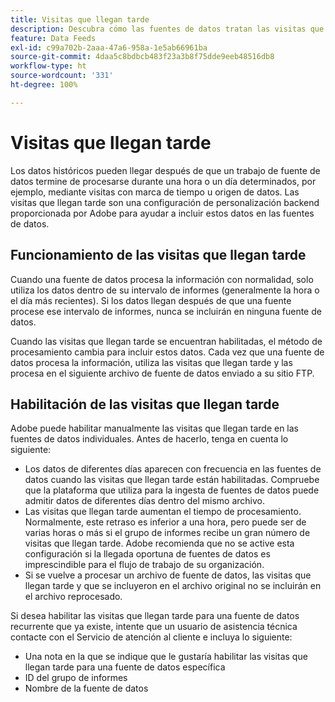 ```yaml
---
title: Visitas que llegan tarde
description: Descubra cómo las fuentes de datos tratan las visitas que llegan tarde.
feature: Data Feeds
exl-id: c99a702b-2aaa-47a6-958a-1e5ab66961ba
source-git-commit: 4daa5c8bdbcb483f23a3b8f75dde9eeb48516db8
workflow-type: ht
source-wordcount: '331'
ht-degree: 100%

---
```


# Visitas que llegan tarde

Los datos históricos pueden llegar después de que un trabajo de fuente de datos termine de procesarse durante una hora o un día determinados, por ejemplo, mediante visitas con marca de tiempo u origen de datos. Las visitas que llegan tarde son una configuración de personalización backend proporcionada por Adobe para ayudar a incluir estos datos en las fuentes de datos.

## Funcionamiento de las visitas que llegan tarde

Cuando una fuente de datos procesa la información con normalidad, solo utiliza los datos dentro de su intervalo de informes (generalmente la hora o el día más recientes). Si los datos llegan después de que una fuente procese ese intervalo de informes, nunca se incluirán en ninguna fuente de datos.

Cuando las visitas que llegan tarde se encuentran habilitadas, el método de procesamiento cambia para incluir estos datos. Cada vez que una fuente de datos procesa la información, utiliza las visitas que llegan tarde y las procesa en el siguiente archivo de fuente de datos enviado a su sitio FTP.

## Habilitación de las visitas que llegan tarde

Adobe puede habilitar manualmente las visitas que llegan tarde en las fuentes de datos individuales. Antes de hacerlo, tenga en cuenta lo siguiente:

* Los datos de diferentes días aparecen con frecuencia en las fuentes de datos cuando las visitas que llegan tarde están habilitadas. Compruebe que la plataforma que utiliza para la ingesta de fuentes de datos puede admitir datos de diferentes días dentro del mismo archivo.
* Las visitas que llegan tarde aumentan el tiempo de procesamiento. Normalmente, este retraso es inferior a una hora, pero puede ser de varias horas o más si el grupo de informes recibe un gran número de visitas que llegan tarde. Adobe recomienda que no se active esta configuración si la llegada oportuna de fuentes de datos es imprescindible para el flujo de trabajo de su organización.
* Si se vuelve a procesar un archivo de fuente de datos, las visitas que llegan tarde y que se incluyeron en el archivo original no se incluirán en el archivo reprocesado.

Si desea habilitar las visitas que llegan tarde para una fuente de datos recurrente que ya existe, intente que un usuario de asistencia técnica contacte con el Servicio de atención al cliente e incluya lo siguiente:

* Una nota en la que se indique que le gustaría habilitar las visitas que llegan tarde para una fuente de datos específica
* ID del grupo de informes
* Nombre de la fuente de datos
